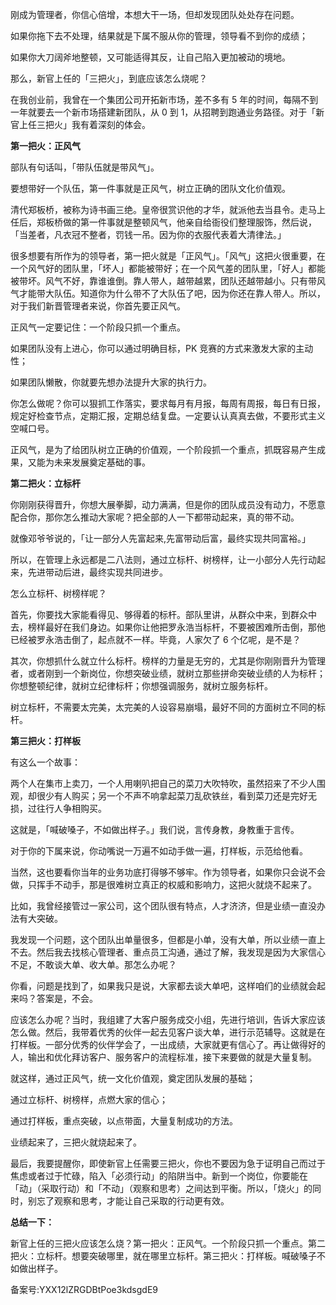 刚成为管理者，你信心倍增，本想大干一场，但却发现团队处处存在问题。

如果你拖下去不处理，结果就是下属不服从你的管理，领导看不到你的成绩；

如果你大刀阔斧地整顿，又可能适得其反，让自己陷入更加被动的境地。

那么，新官上任的「三把火」，到底应该怎么烧呢？

在我创业前，我曾在一个集团公司开拓新市场，差不多有 5 年的时间，每隔不到一年就要去一个新市场搭建新团队，从 0 到 1，从招聘到跑通业务路径。对于「新官上任三把火」我有着深刻的体会。

**第一把火：正风气**

部队有句话叫，「带队伍就是带风气」。

要想带好一个队伍，第一件事就是正风气，树立正确的团队文化价值观。

清代郑板桥，被称为诗书画三绝。皇帝很赏识他的才华，就派他去当县令。走马上任后，郑板桥做的第一件事就是整顿风气，他亲自给衙役们整理服饰，然后说，「当差者，凡衣冠不整者，罚钱一吊。因为你的衣服代表着大清律法。」

很多想要有所作为的领导者，第一把火就是「正风气」。「风气」这把火很重要，在一个风气好的团队里，「坏人」都能被带好；在一个风气差的团队里，「好人」都能被带坏。风气不好，靠谁谁倒。靠人带人，越带越累，团队还越带越小。只有带风气才能带大队伍。知道你为什么带不了大队伍了吧，因为你还在靠人带人。所以，对于我们新晋管理者来说，你首先要正风气。

正风气一定要记住：一个阶段只抓一个重点。

如果团队没有上进心，你可以通过明确目标，PK 竞赛的方式来激发大家的主动性；

如果团队懒散，你就要先想办法提升大家的执行力。

你怎么做呢？你可以狠抓工作落实，要求每月有月报，每周有周报，每日有日报，规定好检查节点，定期汇报，定期总结复盘。一定要认认真真去做，不要形式主义空喊口号。

正风气，是为了给团队树立正确的价值观，一个阶段抓一个重点，抓既容易产生成果，又能为未来发展奠定基础的事。

**第二把火：立标杆**

你刚刚获得晋升，你想大展拳脚，动力满满，但是你的团队成员没有动力，不愿意配合你，那你怎么推动大家呢？把全部的人一下都带动起来，真的带不动。

就像邓爷爷说的，「让一部分人先富起来,先富带动后富，最终实现共同富裕。」

所以，在管理上永远都是二八法则，通过立标杆、树榜样，让一小部分人先行动起来，先进带动后进，最终实现共同进步。

怎么立标杆、树榜样呢？

首先，你要找大家能看得见、够得着的标杆。部队里讲，从群众中来，到群众中去，榜样最好在我们身边。如果你让他把罗永浩当标杆，不要被困难所击倒，那他已经被罗永浩击倒了，起点就不一样。毕竟，人家欠了 6 个亿呢，是不是？

其次，你想抓什么就立什么标杆。榜样的力量是无穷的，尤其是你刚刚晋升为管理者，或者刚到一个新岗位，你想突破业绩，就树立那些拼命突破业绩的人为标杆；你想整顿纪律，就树立纪律标杆；你想强调服务，就树立服务标杆。

树立标杆，不需要太完美，太完美的人设容易崩塌，最好不同的方面树立不同的标杆。

**第三把火：打样板**

有这么一个故事：

两个人在集市上卖刀，一个人用喇叭把自己的菜刀大吹特吹，虽然招来了不少人围观，却很少有人购买；另一个不声不响拿起菜刀乱砍铁丝，看到菜刀还是完好无损，过往行人争相购买。

这就是，「喊破嗓子，不如做出样子。」我们说，言传身教，身教重于言传。

对于你的下属来说，你动嘴说一万遍不如动手做一遍，打样板，示范给他看。

当然，这也要看你当年的业务功底打得够不够牢。作为领导者，如果你只会说不会做，只挥手不动手，那是很难树立真正的权威和影响力，这把火就烧不起来了。

比如，我曾经接管过一家公司，这个团队很有特点，人才济济，但是业绩一直没办法有大突破。

我发现一个问题，这个团队出单量很多，但都是小单，没有大单，所以业绩一直上不去。然后我去找核心管理者、重点员工沟通，通过了解，我发现是因为大家信心不足，不敢谈大单、收大单。那怎么办呢？

你看，问题是找到了，如果我只是说，大家都去谈大单吧，这样咱们的业绩就会起来吗？答案是，不会。

应该怎么办呢？当时，我组建了大客户服务成交小组，先进行培训，告诉大家应该怎么做。然后，我带着优秀的伙伴一起去见客户谈大单，进行示范辅导。这就是在打样板。一部分优秀的伙伴学会了，一出成绩，大家就更有信心了。再让做得好的人，输出和优化拜访客户、服务客户的流程标准，接下来要做的就是大量复制。

就这样，通过正风气，统一文化价值观，奠定团队发展的基础；

通过立标杆、树榜样，点燃大家的信心；

通过打样板，重点突破，以点带面，大量复制成功的方法。

业绩起来了，三把火就烧起来了。

最后，我要提醒你，即使新官上任需要三把火，你也不要因为急于证明自己而过于焦虑或者过于忙碌，陷入「必须行动」的陷阱当中。新到一个岗位，你要能在「动」（采取行动）和「不动」（观察和思考）之间达到平衡。所以，「烧火」的同时，别忘了观察和思考，才能让自己采取的行动更有效。

**总结一下：**

新官上任的三把火应该怎么烧？第一把火：正风气。一个阶段只抓一个重点。第二把火：立标杆。想要突破哪里，就在哪里立标杆。第三把火：打样板。喊破嗓子不如做出样子。

备案号:YXX12lZRGDBtPoe3kdsgdE9